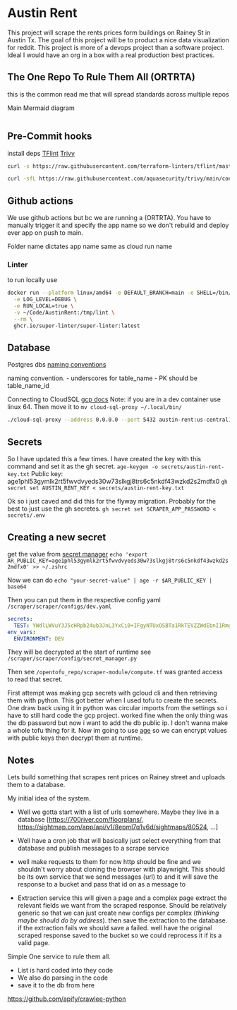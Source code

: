 # Austin Rent

This project will scrape the rents prices form buildings on Rainey St in Austin Tx. The goal of this project will be to product a nice data visualization for reddit.
This project is more of a devops project than a software project. Ideal I would have an org in a box with a real production best practices.

## The One Repo To Rule Them All (ORTRTA)

this is the common read me that will spread standards across multiple repos

Main Mermaid diagram

```mermaid
```

## Pre-Commit hooks

install deps
[TFlint](https://github.com/terraform-linters/tflint)
[Trivy](https://github.com/aquasecurity/trivy)

```bash
curl -s https://raw.githubusercontent.com/terraform-linters/tflint/master/install_linux.sh | bash

curl -sfL https://raw.githubusercontent.com/aquasecurity/trivy/main/contrib/install.sh | sudo sh -s -- -b /usr/local/bin v0.58.1
```

## Github actions

We use github actions but bc we are running a (ORTRTA). You have to manually trigger it and specify the app name so we don't rebuild and deploy ever app on push to main.

Folder name dictates app name same as cloud run name

### Linter

to run locally use

```bash
docker run --platform linux/amd64 -e DEFAULT_BRANCH=main -e SHELL=/bin/bash \
  -e LOG_LEVEL=DEBUG \
  -e RUN_LOCAL=true \
  -v ~/Code/AustinRent:/tmp/lint \
  --rm \
  ghcr.io/super-linter/super-linter:latest
```

## Database

Postgres dbs
[naming conventions](https://gist.github.com/kyledcline/9b7e864b89c269beb2c34e55fb0903b0)

naming convention.
    - underscores for table_name
    - PK should be table_name_id

Connecting to CloudSQL
[gcp docs](https://cloud.google.com/sql/docs/mysql/connect-auth-proxy)
Note: if you are in a dev container use linux 64. Then move it to `mv cloud-sql-proxy ~/.local/bin/`

```bash
./cloud-sql-proxy --address 0.0.0.0 --port 5432 austin-rent:us-central1:austin-rent-db
```

## Secrets

So I have updated this a few times.
I have created the key with this command and set it as the gh secret.
`age-keygen -o secrets/austin-rent-key.txt`
Public key: age1phl53gymlk2rt5fwvdvyeds30w73slkgj8trs6c5nkdf43wzkd2s2mdfx0
`gh secret set AUSTIN_RENT_KEY < secrets/austin-rent-key.txt`

Ok so i just caved and did this for the flyway migration. Probably for the best to just use the gh secretes.
`gh secret set SCRAPER_APP_PASSWORD < secrets/.env`

## Creating a new secret

get the value from [secret manager](https://console.cloud.google.com/security/secret-manager/secret/manual-private-key/versions?project=austin-rent)
`echo 'export AR_PUBLIC_KEY=age1phl53gymlk2rt5fwvdvyeds30w73slkgj8trs6c5nkdf43wzkd2s2mdfx0' >> ~/.zshrc`

Now we can do
`echo "your-secret-value" | age -r $AR_PUBLIC_KEY | base64`

Then you can put them in the respective config yaml `/scraper/scraper/configs/dev.yaml`

```yaml
secrets:
  TEST: YWdlLWVuY3J5cHRpb24ub3JnL3YxCi0+IFgyNTUxOSBTa1RkTEVZZWdEbnI1Rmgyb2RzdEc3L1hkWXozYWk5RkZmMlk5TUpFSWljCm9ldTJBN2xEYXlFaFdiNmJsUXR4eklxTllBV2JjTi9Yb2czTUxrRElnWmsKLS0tIDNYbWNvNnFUeDFrb2VZZ3FCcGsyOWNtZ25hQXMrWi91cGY5endYeGo2UlEK61yW+mYcM0my9NH6B2X3o2L3CfCNveVXm9PtV5V/0R7w2Ue2aWUrrEUL3SXEwSNIMAQ=
env_vars:
  ENVIRONMENT: DEV
```

They will be decrypted at the start of runtime see `/scraper/scraper/config/secret_manager.py`

Then see `/opentofu_repo/scraper-module/compute.tf` was granted access to read that secret.

First attempt was making gcp secrets with gcloud cli and then retrieving them with python. This got better when I used tofu to create the secrets. One draw back using it in python was circular imports from the settings so i have to still hard code the gcp project. worked fine when the only thing was the db password but now i want to add the db public ip. I don't wanna make a whole tofu thing for it. Now im going to use [age](https://github.com/FiloSottile/age) so we can encrypt values with public keys then decrypt them at runtime.

## Notes

Lets build something that scrapes rent prices on Rainey street and uploads them to a database.

My initial idea of the system.

- Well we gotta start with a list of urls somewhere. Maybe they live in a database
    [https://700river.com/floorplans/, https://sightmap.com/app/api/v1/8epml7q1v6d/sightmaps/80524, ...]

- Well have a cron job that will basically just select everything from that database and publish messages to a scrape service

- well make requests to them for now http should be fine and we shouldn't worry about cloning the browser with playwright. This should be its own service that we send messages (url) to and it will save the response to a bucket and pass that id on as a message to

- Extraction service this will given a page and a complex page extract the relevant fields we want from the scraped response. Should be relatively generic so that we can just create new configs per complex (*thinking maybe should do by address*). then save the extraction to the database. if the extraction fails we should save a failed. well have the original scraped response saved to the bucket so we could reprocess it if its a valid page.

Simple One service to rule them all.

- List is hard coded into they code
- We also do parsing in the code
- save it to the db from here

<https://github.com/apify/crawlee-python>
